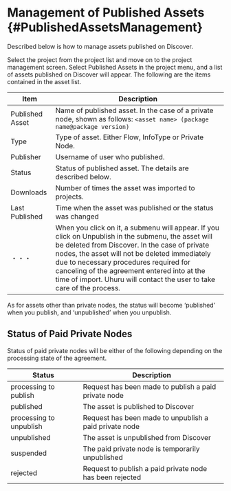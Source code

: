 # Management of Published Assets {#PublishedAssetsManagement}

Described below is how to manage assets published on Discover. 

Select the project from the project list and move on to the project management screen. Select Published Assets in the project menu, and a list of assets published on Discover will appear. 
The following are the items contained in the asset list. 

| Item | Description |
| --- | ---|
| Published Asset  | Name of published asset. In the case of a private node, shown as follows: `<asset name> (package name@package version)` |
| Type  | Type of asset. Either Flow, InfoType or Private Node. |
| Publisher  | Username of user who published. |
| Status  | Status of published asset. The details are described below. |
| Downloads  | Number of times the asset was imported to projects. |
| Last Published  | Time when the asset was published or the status was changed |
| ・・・ | When you click on it, a submenu will appear. If you click on Unpublish in the submenu, the asset will be deleted from Discover. In the case of private nodes, the asset will not be deleted immediately due to necessary procedures required for canceling of the agreement entered into at the time of import. Uhuru will contact the user to take care of the process. |

As for assets other than private nodes, the status will become ‘published’ when you publish, and ‘unpublished’ when you unpublish. 

## Status of Paid Private Nodes 

Status of paid private nodes will be either of the following depending on the processing state of the agreement.

| Status | Description |
| --- | ---|
| processing to publish | Request has been made to publish a paid private node |
| published  | The asset is published to Discover  |
| processing to unpublish | Request has been made to unpublish a paid private node |
| unpublished  | The asset is unpublished from Discover |
| suspended  | The paid private node is temporarily unpublished |
| rejected  | Request to publish a paid private node has been rejected |
